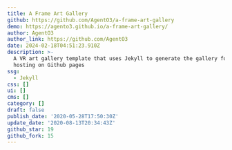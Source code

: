 ```yaml
---
title: A Frame Art Gallery
github: https://github.com/AgentO3/a-frame-art-gallery
demo: https://agento3.github.io/a-frame-art-gallery/
author: AgentO3
author_link: https://github.com/AgentO3
date: 2024-02-18T04:51:23.910Z
description: >-
  A VR art gallery template that uses Jekyll to generate the gallery for easy
  hosting on Github pages
ssg:
  - Jekyll
css: []
ui: []
cms: []
category: []
draft: false
publish_date: '2020-05-28T17:50:30Z'
update_date: '2020-08-13T20:34:43Z'
github_star: 19
github_fork: 15
---
```

